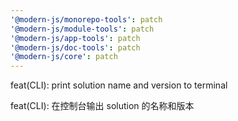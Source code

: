 ```yaml
---
'@modern-js/monorepo-tools': patch
'@modern-js/module-tools': patch
'@modern-js/app-tools': patch
'@modern-js/doc-tools': patch
'@modern-js/core': patch
---
```


feat(CLI): print solution name and version to terminal

feat(CLI): 在控制台输出 solution 的名称和版本
